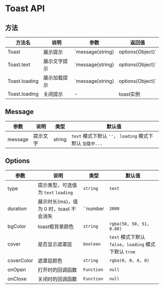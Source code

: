 # Toast API

## 方法

| 方法名        | 说明         | 参数                                | 返回值    |
| ------------- | ------------ | ----------------------------------- | --------- |
| Toast         | 展示提示     | `message{string} | options{Object}` | toast实例 |
| Toast.text    | 展示文字提示 | `message{string} | options{Object}` | toast实例 |
| Toast.loading | 展示加载提示 | `message{string} | options{Object}` | toast实例 |
| Toast.loading | 关闭提示     | -                                   | toast实例 |

## Message

| 参数    | 说明     | 类型   | 默认值                                                    |
| ------- | -------- | ------ | --------------------------------------------------------- |
| message | 提示文字 | string | `text` 模式下默认 `''`， `loading` 模式下默认 `加载中...` |



## Options

| 参数       | 说明                                    | 类型        | 默认值                                                 |
| ---------- | --------------------------------------- | ----------- | ------------------------------------------------------ |
| type       | 提示类型，可选值为 `text` `loading`     | `string`    | `text`                                                 |
| duration   | 展示时长(ms)，值为 0 时，toast 不会消失 | ``number    | `2000`                                                 |
| bgColor    | toast框背景颜色                         | `string`    | `rgba(50, 50, 51, 0.88)`                               |
| cover      | 是否显示遮罩层                          | `boolean`   | `text` 模式下默认 `false`，`loading` 模式下默认 `true` |
| coverColor | 遮罩层颜色                              | `string`    | `rgba(0, 0, 0, 0)`                                     |
| onOpen     | 打开时的回调函数                        | `Function ` | `null`                                                 |
| onClose    | 关闭时的回调函数                        | `Function ` | `null`                                                 |

